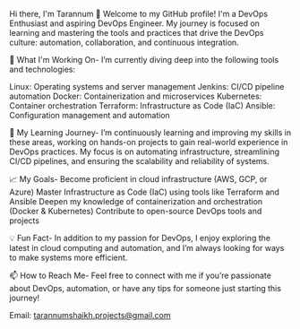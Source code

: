 Hi there, I'm Tarannum 👋
Welcome to my GitHub profile! I'm a DevOps Enthusiast and aspiring DevOps Engineer. My journey is focused on learning and mastering the tools and practices that drive the DevOps culture: automation, collaboration, and continuous integration.

🚀 What I'm Working On-
I’m currently diving deep into the following tools and technologies:

Linux: Operating systems and server management
Jenkins: CI/CD pipeline automation
Docker: Containerization and microservices
Kubernetes: Container orchestration
Terraform: Infrastructure as Code (IaC)
Ansible: Configuration management and automation

🌱 My Learning Journey-
I’m continuously learning and improving my skills in these areas, working on hands-on projects to gain real-world experience in DevOps practices. My focus is on automating infrastructure, streamlining CI/CD pipelines, and ensuring the scalability and reliability of systems.

📈 My Goals-
Become proficient in cloud infrastructure (AWS, GCP, or Azure)
Master Infrastructure as Code (IaC) using tools like Terraform and Ansible
Deepen my knowledge of containerization and orchestration (Docker & Kubernetes)
Contribute to open-source DevOps tools and projects

💡 Fun Fact-
In addition to my passion for DevOps, I enjoy exploring the latest in cloud computing and automation, and I’m always looking for ways to make systems more efficient.

📫 How to Reach Me-
Feel free to connect with me if you’re passionate about DevOps, automation, or have any tips for someone just starting this journey!

Email: tarannumshaikh.projects@gmail.com

